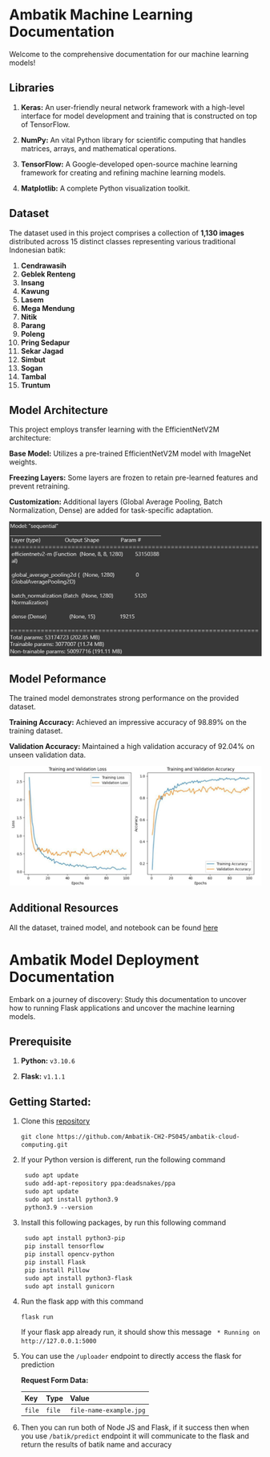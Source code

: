 # Ambatik Machine Learning Documentation
Welcome to the comprehensive documentation for our machine learning models! 

## Libraries

1. **Keras:** An user-friendly neural network framework with a high-level interface for model development and training that is constructed on top of TensorFlow.

2. **NumPy:** An vital Python library for scientific computing that handles matrices, arrays, and mathematical operations.

3. **TensorFlow:** A Google-developed open-source machine learning framework for creating and refining machine learning models.

4. **Matplotlib:** A complete Python visualization toolkit.

## Dataset

The dataset used in this project comprises a collection of **1,130 images** distributed across 15 distinct classes representing various traditional Indonesian batik:

1. **Cendrawasih**
2. **Geblek Renteng**
3. **Insang**
4. **Kawung**
5. **Lasem**
6. **Mega Mendung**
7. **Nitik**
8. **Parang**
9. **Poleng**
10. **Pring Sedapur**
11. **Sekar Jagad**
12. **Simbut**
13. **Sogan**
14. **Tambal**
15. **Truntum**

## Model Architecture

This project employs transfer learning with the EfficientNetV2M architecture:

**Base Model:** Utilizes a pre-trained EfficientNetV2M model with ImageNet weights.

**Freezing Layers:** Some layers are frozen to retain pre-learned features and prevent retraining.

**Customization:** Additional layers (Global Average Pooling, Batch Normalization, Dense) are added for task-specific adaptation.

<p>
  <img src="https://github.com/Ambatik-CH2-PS045/ambatik-machine-learning/blob/5a802d4419661b8c578f8a73f008c3d788f6267f/asset/model.PNG"/>
</p>

## Model Peformance

The trained model demonstrates strong performance on the provided dataset.

**Training Accuracy:** Achieved an impressive accuracy of 98.89% on the training dataset.

**Validation Accuracy:** Maintained a high validation accuracy of 92.04% on unseen validation data.

<p>
  <img src="https://github.com/Ambatik-CH2-PS045/ambatik-machine-learning/blob/5a802d4419661b8c578f8a73f008c3d788f6267f/asset/train.jpg"/>
</p>


## Additional Resources

All the dataset, trained model, and notebook can be found [here](https://drive.google.com/drive/folders/1_UTvftmA2APwfE5VTVOVNfnQBR6ZV7yV?usp=sharing)

# Ambatik Model Deployment Documentation
Embark on a journey of discovery: Study this documentation to uncover how to running Flask applications and uncover the machine learning models.

## Prerequisite

1. **Python:** `v3.10.6`

2. **Flask:** `v1.1.1`

## Getting Started:

1. Clone this [repository](https://github.com/Ambatik-CH2-PS045/ambatik-machine-learning.git)
   ```
   git clone https://github.com/Ambatik-CH2-PS045/ambatik-cloud-computing.git
   ```
   
2. If your Python version is different, run the following command
   ```
    sudo apt update
    sudo add-apt-repository ppa:deadsnakes/ppa
    sudo apt update
    sudo apt install python3.9
    python3.9 --version
   ```
   
3. Install this following packages, by run this following command
   ```
    sudo apt install python3-pip
    pip install tensorflow
    pip install opencv-python
    pip install Flask
    pip install Pillow
    sudo apt install python3-flask
    sudo apt install gunicorn
   ```
4. Run the flask app with this command
   ```
   flask run
   ```
   If your flask app already run, it should show this message ` * Running on http://127.0.0.1:5000`
5. You can use the `/uploader` endpoint to directly access the flask for prediction

   **Request Form Data:**
   
   | Key | Type | Value |
   |---|---|---|
   | `file` | `file` | `file-name-example.jpg` |


6. Then you can run both of Node JS and Flask, if it success then when you use `/batik/predict` endpoint it will communicate to the flask and return the results of batik name and accuracy
